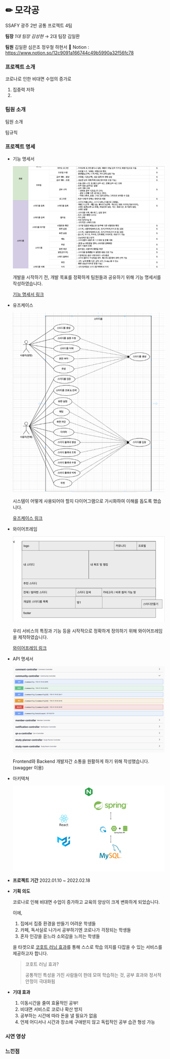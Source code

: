 # ✏ 모각공

SSAFY 광주 2반 공통 프로젝트 4팀

**팀장** _1대 팀장 김성현_ → 2대 팀장 김일환

**팀원** 김일환 심은조 정우철 하현서
📃 Notion : https://www.notion.so/12c9091a166744c49b5990a32f56fc78

### 프로젝트 소개

코로나로 인한 비대면 수업의 증가로

1. 집중력 저하
2.

### 팀원 소개

팀원 소개

팀규칙

### 프로젝트 명세

- 기능 명세서

  ![screenshot1](README.assets/screenshot1.png)

  개발을 시작하기 전, 개발 목표를 정확하게 팀원들과 공유하기 위해 기능 명세서를 작성하였습니다.

  [기능 명세서 링크](https://docs.google.com/spreadsheets/d/18-CeEBBO8wSRqbJIzstc_J5Cyt1iNi4LRHm5akPiwvw/edit?usp=sharing)

- 유즈케이스

  ![screenshot2](README.assets/screenshot2.png)

  시스템이 어떻게 사용되어야 할지 다이어그램으로 가시화하여 이해를 돕도록 했습니다.

  [유즈케이스 링크](https://app.diagrams.net/#G1sagDOmQBDiuSQeBHrKMscmzctqgiRLNo)

- 와이어프레임

  ![screenshot3](README.assets/screenshot3.png)

  우리 서비스의 특징과 기능 등을 시작적으로 정확하게 정의하기 위해 와이어프레임을 제작하였습니다.

  [와이어프레임 링크](https://docs.google.com/presentation/d/1yVuQeDnOL--OQ7ABIADai3rTTZEwzWQRAwQoF91Pxrk/edit)

- API 명세서

  ![screenshot4](README.assets/screenshot4.png)

  Frontend와 Backend 개발자간 소통을 원활하게 하기 위해 작성했습니다. (swagger 이용)

- 아키텍쳐

  ![architecture.001](README.assets/architecture.001.jpeg)

- **프로젝트 기간**
  2022.01.10 ~ 2022.02.18

- **기획 의도**

  코로나로 인해 비대면 수업이 증가하고 교육의 양상이 크게 변화하게 되었습니다.

  이에,

  1. 집에서 집중 환경을 만들기 어려운 학생들
  2. 카페, 독서실로 나가서 공부하기엔 코로나가 걱정되는 학생들
  3. 혼자 인강을 듣느라 소외감을 느끼는 학생들

  을 타겟으로 <u>코호트 러닝 효과</u>를 통해 스스로 학습 의지를 다잡을 수 있는 서비스를 제공하고자 합니다.

  > 코호트 러닝 효과?
  >
  > 공통적인 특성을 가진 사람들이 한데 모여 학습하는 것, 공부 효과와 정서적 안정이 극대화됨

- **기대 효과**

  1. 이동시간을 줄여 효율적인 공부!
  2. 비대면 서비스로 코로나 확산 방지
  3. 공부하는 시간에 따라 돈을 낼 필요가 없음
  4. 언제 어디서나 시간과 장소에 구애받지 않고 독립적인 공부 습관 형성 가능

### 시연 영상

### 느낀점
